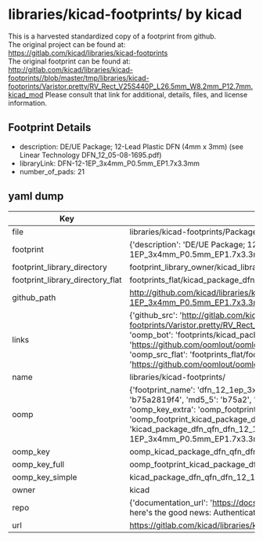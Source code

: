 # libraries/kicad-footprints/ by kicad  
This is a harvested standardized copy of a footprint from github.  
The original project can be found at:  
https://gitlab.com/kicad/libraries/kicad-footprints  
The original footprint can be found at:
http://gitlab.com/kicad/libraries/kicad-footprints//blob/master/tmp/libraries/kicad-footprints/Varistor.pretty/RV_Rect_V25S440P_L26.5mm_W8.2mm_P12.7mm.kicad_mod
Please consult that link for additional, details, files, and license information.  
## Footprint Details
* description: DE/UE Package; 12-Lead Plastic DFN (4mm x 3mm) (see Linear Technology DFN_12_05-08-1695.pdf)  
* libraryLink: DFN-12-1EP_3x4mm_P0.5mm_EP1.7x3.3mm  
* number_of_pads: 21  
## yaml dump  
| Key | Value |  
| --- | --- |  
| file | libraries/kicad-footprints/Package_DFN_QFN.pretty/DFN-12-1EP_3x4mm_P0.5mm_EP1.7x3.3mm.kicad_mod |  
| footprint | {'description': 'DE/UE Package; 12-Lead Plastic DFN (4mm x 3mm) (see Linear Technology DFN_12_05-08-1695.pdf)', 'libraryLink': 'DFN-12-1EP_3x4mm_P0.5mm_EP1.7x3.3mm', 'number_of_pads': 21} |  
| footprint_library_directory | footprint_library_owner/kicad_libraries/kicad-footprints/ |  
| footprint_library_directory_flat | footprints_flat/kicad_package_dfn_qfn_dfn_12_1ep_3x4mm_p0_5mm_ep1_7x3_3mm/working |  
| github_path | http://github.com/kicad/libraries/kicad-footprints//blob/master/tmp/libraries/kicad-footprints/Package_DFN_QFN.pretty/DFN-12-1EP_3x4mm_P0.5mm_EP1.7x3.3mm.kicad_mod |  
| links | {'github_src': 'http://gitlab.com/kicad/libraries/kicad-footprints//blob/master/tmp/libraries/kicad-footprints/Varistor.pretty/RV_Rect_V25S440P_L26.5mm_W8.2mm_P12.7mm.kicad_mod', 'github_src_repo': 'https://gitlab.com/kicad/libraries/kicad-footprints', 'oomp_bot': 'footprints/kicad_package_dfn_qfn_dfn_12_1ep_3x4mm_p0_5mm_ep1_7x3_3mm/working', 'oomp_bot_github': 'https://github.com/oomlout/oomlout_oomp_footprint_bot/tree/main/footprints/kicad_package_dfn_qfn_dfn_12_1ep_3x4mm_p0_5mm_ep1_7x3_3mm/working', 'oomp_src_flat': 'footprints_flat/footprints_flat/kicad_package_dfn_qfn_dfn_12_1ep_3x4mm_p0_5mm_ep1_7x3_3mm/working', 'oomp_src_flat_github': 'https://github.com/oomlout/oomlout_oomp_footprint_src/tree/main/footprints_flat/kicad_package_dfn_qfn_dfn_12_1ep_3x4mm_p0_5mm_ep1_7x3_3mm/working'} |  
| name | libraries/kicad-footprints/ |  
| oomp | {'footprint_name': 'dfn_12_1ep_3x4mm_p0_5mm_ep1_7x3_3mm', 'library_name': 'package_dfn_qfn', 'md5': 'b75a2819f464100d425e1ed6609c0b5c', 'md5_10': 'b75a2819f4', 'md5_5': 'b75a2', 'md5_6': 'b75a28', 'oomp_key': 'oomp_kicad_package_dfn_qfn_dfn_12_1ep_3x4mm_p0_5mm_ep1_7x3_3mm', 'oomp_key_extra': 'oomp_footprint_kicad_package_dfn_qfn_dfn_12_1ep_3x4mm_p0_5mm_ep1_7x3_3mm', 'oomp_key_full': 'oomp_footprint_kicad_package_dfn_qfn_dfn_12_1ep_3x4mm_p0_5mm_ep1_7x3_3mm_b75a28', 'oomp_key_simple': 'kicad_package_dfn_qfn_dfn_12_1ep_3x4mm_p0_5mm_ep1_7x3_3mm', 'original_filename': 'libraries/kicad-footprints/Package_DFN_QFN.pretty/DFN-12-1EP_3x4mm_P0.5mm_EP1.7x3.3mm.kicad_mod', 'owner_name': 'kicad'} |  
| oomp_key | oomp_kicad_package_dfn_qfn_dfn_12_1ep_3x4mm_p0_5mm_ep1_7x3_3mm |  
| oomp_key_full | oomp_footprint_kicad_package_dfn_qfn_dfn_12_1ep_3x4mm_p0_5mm_ep1_7x3_3mm |  
| oomp_key_simple | kicad_package_dfn_qfn_dfn_12_1ep_3x4mm_p0_5mm_ep1_7x3_3mm |  
| owner | kicad |  
| repo | {'documentation_url': 'https://docs.github.com/rest/overview/resources-in-the-rest-api#rate-limiting', 'message': "API rate limit exceeded for 84.66.173.59. (But here's the good news: Authenticated requests get a higher rate limit. Check out the documentation for more details.)"} |  
| url | https://gitlab.com/kicad/libraries/kicad-footprints |  

